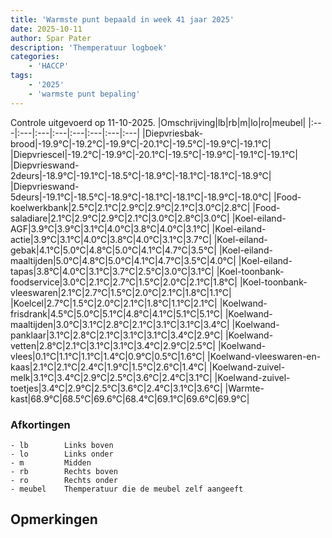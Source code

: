 ```yaml
---
title: 'Warmste punt bepaald in week 41 jaar 2025'
date: 2025-10-11
author: Spar Pater
description: 'Themperatuur logboek'
categories:
    - 'HACCP'
tags:
    - '2025'
    - 'warmste punt bepaling'
---
```

Controle uitgevoerd op 11-10-2025.
|Omschrijving|lb|rb|m|lo|ro|meubel|
|:---|:---|:---|:---|:---|:---|:---|:---|
|Diepvriesbak-brood|-19.9°C|-19.2°C|-19.9°C|-20.1°C|-19.5°C|-19.9°C|-19.1°C|
|Diepvriescel|-19.2°C|-19.9°C|-20.1°C|-19.5°C|-19.9°C|-19.1°C|-19.1°C|
|Diepvrieswand-2deurs|-18.9°C|-19.1°C|-18.5°C|-18.9°C|-18.1°C|-18.1°C|-18.9°C|
|Diepvrieswand-5deurs|-19.1°C|-18.5°C|-18.9°C|-18.1°C|-18.1°C|-18.9°C|-18.0°C|
|Food-koelwerkbank|2.5°C|2.1°C|2.9°C|2.9°C|2.1°C|3.0°C|2.8°C|
|Food-saladiare|2.1°C|2.9°C|2.9°C|2.1°C|3.0°C|2.8°C|3.0°C|
|Koel-eiland-AGF|3.9°C|3.9°C|3.1°C|4.0°C|3.8°C|4.0°C|3.1°C|
|Koel-eiland-actie|3.9°C|3.1°C|4.0°C|3.8°C|4.0°C|3.1°C|3.7°C|
|Koel-eiland-gebak|4.1°C|5.0°C|4.8°C|5.0°C|4.1°C|4.7°C|3.5°C|
|Koel-eiland-maaltijden|5.0°C|4.8°C|5.0°C|4.1°C|4.7°C|3.5°C|4.0°C|
|Koel-eiland-tapas|3.8°C|4.0°C|3.1°C|3.7°C|2.5°C|3.0°C|3.1°C|
|Koel-toonbank-foodservice|3.0°C|2.1°C|2.7°C|1.5°C|2.0°C|2.1°C|1.8°C|
|Koel-toonbank-vleeswaren|2.1°C|2.7°C|1.5°C|2.0°C|2.1°C|1.8°C|1.1°C|
|Koelcel|2.7°C|1.5°C|2.0°C|2.1°C|1.8°C|1.1°C|2.1°C|
|Koelwand-frisdrank|4.5°C|5.0°C|5.1°C|4.8°C|4.1°C|5.1°C|5.1°C|
|Koelwand-maaltijden|3.0°C|3.1°C|2.8°C|2.1°C|3.1°C|3.1°C|3.4°C|
|Koelwand-panklaar|3.1°C|2.8°C|2.1°C|3.1°C|3.1°C|3.4°C|2.9°C|
|Koelwand-vetten|2.8°C|2.1°C|3.1°C|3.1°C|3.4°C|2.9°C|2.5°C|
|Koelwand-vlees|0.1°C|1.1°C|1.1°C|1.4°C|0.9°C|0.5°C|1.6°C|
|Koelwand-vleeswaren-en-kaas|2.1°C|2.1°C|2.4°C|1.9°C|1.5°C|2.6°C|1.4°C|
|Koelwand-zuivel-melk|3.1°C|3.4°C|2.9°C|2.5°C|3.6°C|2.4°C|3.1°C|
|Koelwand-zuivel-toetjes|3.4°C|2.9°C|2.5°C|3.6°C|2.4°C|3.1°C|3.6°C|
|Warmte-kast|68.9°C|68.5°C|69.6°C|68.4°C|69.1°C|69.6°C|69.9°C|

### Afkortingen
    - lb        Links boven
    - lo        Links onder
    - m         Midden
    - rb        Rechts boven
    - ro        Rechts onder
    - meubel    Themperatuur die de meubel zelf aangeeft

## Opmerkingen


